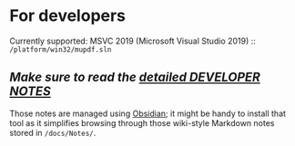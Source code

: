 
# For developers

Currently supported: MSVC 2019 (Microsoft Visual Studio 2019) :: `/platform/win32/mupdf.sln`

## *Make sure to read the [detailed DEVELOPER NOTES](docs/Notes/DEVELOPER-NOTES.md)*

Those notes are managed using [Obsidian](https://obsidian.md/); it might be handy to install that tool as it simplifies browsing through those wiki-style Markdown notes stored in `/docs/Notes/`.

